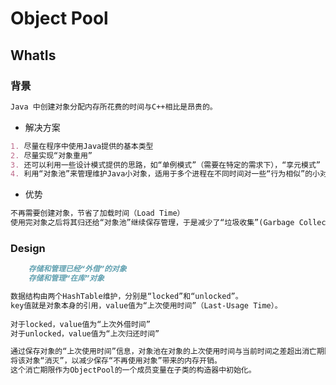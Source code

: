 # Object Pool

## WhatIs
### 背景
```md
Java 中创建对象分配内存所花费的时间与C++相比是昂贵的。
```
* 解决方案
```md
1. 尽量在程序中使用Java提供的基本类型
2. 尽量实现“对象重用”
3. 还可以利用一些设计模式提供的思路，如“单例模式”（需要在特定的需求下），“享元模式”（FlyWeight）。
4. 利用“对象池”来管理维护Java小对象，适用于多个进程在不同时间对一些“行为相似”的小对象有大量需求的情况。
```
* 优势
```md
不再需要创建对象，节省了加载时间（Load Time）
使用完对象之后将其归还给“对象池”继续保存管理，于是减少了“垃圾收集”(Garbage Collection)的开销。
```
### Design
```md
	存储和管理已经“外借”的对象
	存储和管理“在库”对象
```
```md
数据结构由两个HashTable维护，分别是“locked”和“unlocked”。
key值就是对象本身的引用，value值为“上次使用时间”（Last-Usage Time）。
		
对于locked，value值为“上次外借时间”
对于unlocked，value值为“上次归还时间”
```
```md
通过保存对象的“上次使用时间”信息，对象池在对象的上次使用时间与当前时间之差超出消亡期限的情况下，
将该对象“消灭”，以减少保存“不再使用对象”带来的内存开销。
这个消亡期限作为ObjectPool的一个成员变量在子类的构造器中初始化。
```